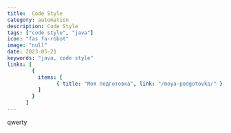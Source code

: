 ```yaml
---
title:  Code Style
category: automation
description: Code Style
tags: ["code style", "java"]
icon: "fas fa-robot"
image: "null"
date: 2023-05-21
keywords: "java, code style"
links: [
        {
          items: [
                { title: "Моя подготовка", link: "/moya-podgotovka/" },
          ]
        }
      ]
---
```


qwerty
